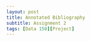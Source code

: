 ```yaml
---
layout: post
title: Annotated Bibliography
subtitle: Assignment 2
tags: [Data 150][Project]
---
```

